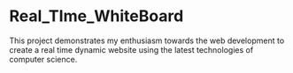 # Real_TIme_WhiteBoard
This project demonstrates my enthusiasm towards the web development to create a real time dynamic website using the latest technologies of computer science.

